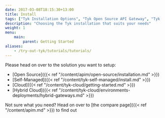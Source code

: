 ```yaml
--- 
date: 2017-03-08T18:15:30+13:00
title: Install
tags: ["Tyk Installation Options", "Tyk Open Source API Gateway", "Tyk Self-Managed Installation", "Tyk Cloud Installation"]
description: "Choosing the Tyk installation that suits your needs"
weight: 1
menu: 
    main:
        parent: Getting Started
aliases:
    - /try-out-tyk/tutorials/tutorials/
---
```


Please head on over to the solution you want to setup:

* [Open Source]({{< ref "/content/apim/open-source/installation.md" >}})
* [Self-Managed]({{< ref "/content/tyk-self-managed/install.md" >}})
* [Cloud]({{< ref "/content/tyk-cloud/getting-started.md" >}})
* [Hybrid Cloud]({{< ref "/content/tyk-cloud/environments-deployments/hybrid-gateways.md" >}})

Not sure what you need? Head on over to [the compare page]({{< ref "/content/apim.md" >}}) to find out